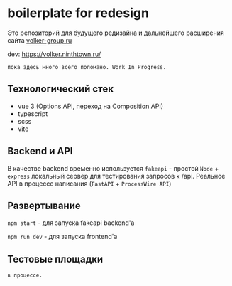 # boilerplate for redesign

Это репозиторий для будущего редизайна и дальнейшего расширения
сайта [volker-group.ru](https://volker-group.ru)

dev: https://volker.ninthtown.ru/

`пока здесь много всего поломано. Work In Progress.`

## Технологический стек

* vue 3 (Options API, переход на Composition API)
* typescript
* scss
* vite

## Backend и API

В качестве backend временно используется `fakeapi` - простой `Node` + `express` локальный сервер для
тестирования запросов к /api. Реальное API в процессе написания (`FastAPI` + `ProcessWire API`)

## Развертывание

`npm start` - для запуска fakeapi backend'а

`npm run dev` - для запуска frontend'а

## Тестовые площадки

`в процессе.`